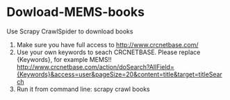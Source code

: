Dowload-MEMS-books
==================
Use Scrapy CrawlSpider to download books

1. Make sure you have full access to http://www.crcnetbase.com/  
2. Use your own keywords to seach CRCNETBASE. Please replace {Keywords}, for example MEMS!!
http://www.crcnetbase.com/action/doSearch?AllField={Keywords}&access=user&pageSize=20&content=title&target=titleSearch
3. Run it from command line: scrapy crawl books
